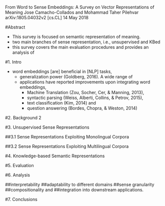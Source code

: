From Word to Sense Embeddings: A Survey on Vector Representations of Meaning
Jose Camacho-Collados and Mohammad Taher Pilehvar
arXiv:1805.04032v2 [cs.CL] 14 May 2018

#Abstract

* This survey is focused on semantic representation of meaning. 
* two main branches of sense representation, i.e., unsupervised and KBed
* this survey covers the main evaluation procedures and provides an analysis of

#1. Intro

* word embeddings [are] beneficial in [NLP] tasks, 
  * generalization power (Goldberg, 2016). A wide range of
  * applications have reported improvements upon integrating word embeddings,
    * Machine Translation (Zou, Socher, Cer, & Manning, 2013),
    * syntactic parsing (Weiss, Alberti, Collins, & Petrov, 2015),
    * text classification (Kim, 2014) and 
    * question answering (Bordes, Chopra, & Weston, 2014)

#2. Background 2

#3. Unsupervised Sense Representations

##3.1 Sense Representations Exploiting Monolingual Corpora

##3.2 Sense Representations Exploiting Multilingual Corpora

#4. Knowledge-based Semantic Representations

#5. Evaluation

#6. Analysis

##interpretability
##adaptability to different domains
##sense granularity
##compositionality and 
##integration into downstream applications.

#7. Conclusions
